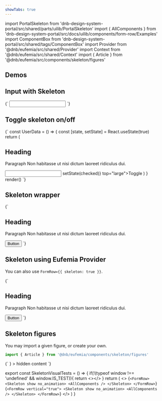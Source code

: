 ```yaml
---
showTabs: true
---
```


import PortalSkeleton from 'dnb-design-system-portal/src/shared/parts/uilib/PortalSkeleton'
import { AllComponents } from 'dnb-design-system-portal/src/docs/uilib/components/form-row/Examples'
import ComponentBox from 'dnb-design-system-portal/src/shared/tags/ComponentBox'
import Provider from '@dnb/eufemia/src/shared/Provider'
import Context from '@dnb/eufemia/src/shared/Context'
import { Article } from '@dnb/eufemia/src/components/skeleton/figures'

## Demos

<PortalSkeleton />

## Input with Skeleton

<ComponentBox>
{`
<Input label="Input" skeleton />
`}
</ComponentBox>

## Toggle skeleton on/off

<ComponentBox data-visual-test="skeleton-exclude" useRender>
{`
const UserData = () => {
	const [state, setState] = React.useState(true)
	return (
		<Skeleton show={state}>
			<H2 top bottom>Heading</H2>
			<P top bottom>Paragraph Non habitasse ut nisi dictum laoreet ridiculus dui.</P>
			<Input label_direction="vertical" label="Input" />
			<Skeleton.Exclude>
				<ToggleButton checked={state} on_change={({ checked }) => setState(checked)} top="large">Toggle</ToggleButton>
			</Skeleton.Exclude>
		</Skeleton>
	)
}
render(<UserData />)
`}
</ComponentBox>

## Skeleton wrapper

<ComponentBox>
{`
<Skeleton show>
	<H2 top bottom>Heading</H2>
	<P top bottom>Paragraph Non habitasse ut nisi dictum laoreet ridiculus dui.</P>
	<Button>Button</Button>
</Skeleton>
`}
</ComponentBox>

## Skeleton using Eufemia Provider

You can also use `FormRow={{ skeleton: true }}`.

<ComponentBox scope={{Provider}}>
{`
<Provider
	skeleton={true}
>
	<H2 top bottom>Heading</H2>
	<P top bottom>Paragraph Non habitasse ut nisi dictum laoreet ridiculus dui.</P>
	<Button>Button</Button>
</Provider>
`}
</ComponentBox>

## Skeleton figures

You may import a given figure, or create your own.

```jsx
import { Article } from '@dnb/eufemia/components/skeleton/figures'
```

<ComponentBox scope={{Article}} data-visual-test="skeleton-figure-article">
{`
<Skeleton
	show
	figure={<Article rows={5} />}
>
	hidden content
</Skeleton>
`}
</ComponentBox>

export const SkeletonVisualTests = () => {
  if(!(typeof window !== 'undefined' && window.IS_TEST)){
    return <></>
  }
  return (
	<>
		<ComponentBox data-visual-test="skeleton-all-horizontal" scope={{AllComponents}}>
			{`
			<FormRow>
				<Skeleton show no_animation>
					<AllComponents />
				</Skeleton>
			</FormRow>
			`}
		</ComponentBox>
		<ComponentBox data-visual-test="skeleton-all-vertical" scope={{AllComponents}}>
			{`
			<FormRow vertical="true">
				<Skeleton show no_animation>
					<AllComponents />
				</Skeleton>
			</FormRow>
			`}
		</ComponentBox>
	</>
  )
}

<SkeletonVisualTests />
